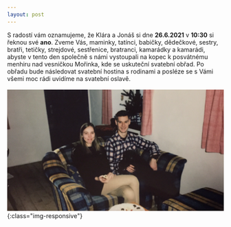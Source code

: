 ```yaml
---
layout: post
---
```

S radostí vám oznamujeme, že Klára a Jonáš si dne **26.6.2021** v **10:30** si řeknou své **ano**. Zveme Vás, maminky, tatínci, babičky, dědečkové, sestry, bratři, tetičky, strejdové, sestřenice, bratranci, kamarádky a kamarádi, abyste v tento den společně s námi vystoupali na kopec k posvátnému menhiru nad vesničkou Mořinka, kde se uskuteční svatební obřad. Po obřadu bude následovat svatební hostina s rodinami a posléze se s Vámi všemi moc rádi uvidíme na svatební oslavě. <br/>
<br/>
![image-title-here](images/jonasklara.png){:class="img-responsive"}
